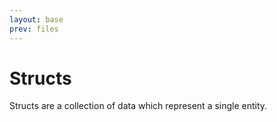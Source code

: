 ```yaml
---
layout: base
prev: files
---
```


# Structs

Structs are a collection of data which represent a single entity.
